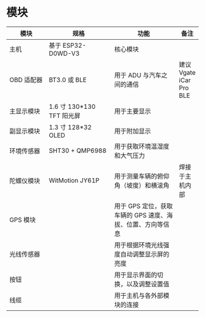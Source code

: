 # 模块

<table data-full-width="false"><thead><tr><th width="134">模块</th><th width="223">规格</th><th width="258">功能</th><th>备注</th></tr></thead><tbody><tr><td>主机</td><td>基于 ESP32-D0WD-V3</td><td>核心模块</td><td></td></tr><tr><td>OBD 适配器</td><td>BT3.0 或 BLE</td><td>用于 ADU 与汽车之间的通信</td><td>建议 Vgate iCar Pro BLE</td></tr><tr><td>主显示模块</td><td>1.6 寸 130*130 TFT 阳光屏</td><td>用于主要显示</td><td></td></tr><tr><td>副显示模块</td><td>1.3 寸 128*32 OLED</td><td>用于附加显示</td><td></td></tr><tr><td>环境传感器</td><td>SHT30 + QMP6988</td><td>用于获取环境温湿度和大气压力</td><td></td></tr><tr><td>陀螺仪模块</td><td>WitMotion JY61P</td><td>用于测量车辆的俯仰角（坡度）和横滚角</td><td>焊接于主机内部</td></tr><tr><td>GPS 模块</td><td></td><td>用于 GPS 定位，获取车辆的 GPS 速度、海拔、位置、方向等信息</td><td></td></tr><tr><td>光线传感器</td><td></td><td>用于根据环境光线强度自动调整显示屏的亮度</td><td></td></tr><tr><td>按钮</td><td></td><td>用于显示界面的切换，以及调整设置值</td><td></td></tr><tr><td>线缆</td><td></td><td>用于主机与各外部模块的连接</td><td></td></tr></tbody></table>
